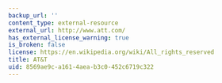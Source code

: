 ```yaml
---
backup_url: ''
content_type: external-resource
external_url: http://www.att.com/
has_external_license_warning: true
is_broken: false
license: https://en.wikipedia.org/wiki/All_rights_reserved
title: AT&T
uid: 8569ae9c-a161-4aea-b3c0-452c6719c322
---
```

